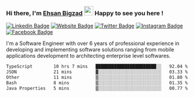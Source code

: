 ### Hi there, I'm <a href="https://ehsanbigzad.com" target="_blank">Ehsan Bigzad</a> <img src="https://media.giphy.com/media/hvRJCLFzcasrR4ia7z/giphy.gif" width="25px" height="25px"> Happy to see you here !

[![Linkedin Badge](https://img.shields.io/badge/-LinkedIn-0e76a8?style=flat-square&logo=Linkedin&logoColor=white)](https://linkedin.com/in/EhsanBigzad)
[![Website Badge](https://img.shields.io/badge/Website-3b5998?style=flat-square&logo=google-chrome&logoColor=white)](https://ehsanbigzad.com)
[![Twitter Badge](https://img.shields.io/badge/-Twitter-00acee?style=flat-square&logo=Twitter&logoColor=white)](https://twitter.com/EhsanBigzad)
[![Instagram Badge](https://img.shields.io/badge/-Instagram-e4405f?style=flat-square&logo=Instagram&logoColor=white)](https://instagram.com/ehsanbigzad/)
[![Facebook Badge](https://img.shields.io/badge/-Facebook-0088cc?style=flat-square&logo=Facebook&logoColor=white)](https://facebook.com/EhsanBigzad7)

I'm a Software Engineer with over 6 years of professional experience
in developing and implementing software solutions ranging from mobile applications development to architecting enterprise level softwares.

<!--START_SECTION:waka-->

```txt
TypeScript        10 hrs 7 mins   ███████████████████████░░   92.04 %
JSON              21 mins         ▓░░░░░░░░░░░░░░░░░░░░░░░░   03.33 %
Other             11 mins         ▒░░░░░░░░░░░░░░░░░░░░░░░░   01.80 %
Bash              8 mins          ▒░░░░░░░░░░░░░░░░░░░░░░░░   01.35 %
Java Properties   5 mins          ▒░░░░░░░░░░░░░░░░░░░░░░░░   00.77 %
```

<!--END_SECTION:waka-->
